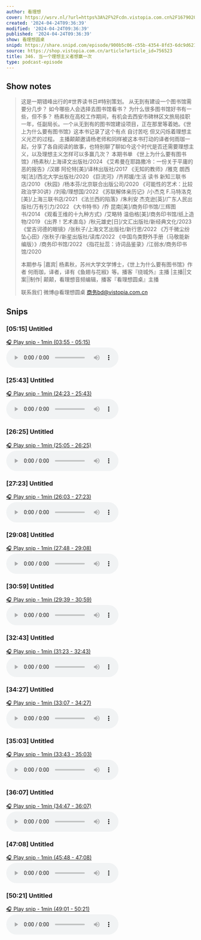 ```yaml
---
author: 看理想
cover: https://wsrv.nl/?url=https%3A%2F%2Fcdn.vistopia.com.cn%2F1679020549051.jpg&w=200&h=200
created: '2024-04-24T09:36:39'
modified: '2024-04-24T09:36:39'
published: '2024-04-24T09:36:39'
show: 看理想圆桌
snipd: https://share.snipd.com/episode/900b5c06-c55b-4354-8fd3-6dc9d6219730
source: https://shop.vistopia.com.cn/article?article_id=756523
title: 346. 当一个理想主义者想赢一次
type: podcast-episode
---
```



## Show notes
> 这是一期错峰出行的#世界读书日#特别策划。 
> 从无到有建设一个图书馆需要分几步？ 
> 如今哪些人会选择去图书馆看书？ 
> 为什么很多图书馆好书有一些，但不多？ 
> 杨素秋在高校工作期间，有机会去西安市碑林区文旅局挂职一年，任副局长。一个从无到有的图书馆建设项目，正在那里等着她。《世上为什么要有图书馆》这本书记录了这个有点 自讨苦吃 但又闪烁着理想主义光芒的过程。 
> 主播颠颠邀请杨老师和同样被这本书打动的译者何雨珈一起，分享了各自阅读的故事，也特别聊了聊如今这个时代是否还需要理想主义，以及理想主义怎样可以多赢几次？ 
> 本期书单 
> 《世上为什么要有图书馆》/杨素秋/上海译文出版社/2024 
> 《艾希曼在耶路撒冷：一份关于平庸的恶的报告》/汉娜 阿伦特[美]/译林出版社/2017 
> 《无知的教师》/雅克 朗西埃[法]/西北大学出版社/2020 
> 《巨流河》/齐邦媛/生活 读书 新知三联书店/2010 
> 《秋园》/杨本芬/北京联合出版公司/2020 
> 《可能性的艺术：比较政治学30讲》/刘瑜/理想国/2022 
> 《苏联解体亲历记》/小杰克 F.马特洛克[美]/上海三联书店/2021 
> 《法兰西的陷落》/朱利安 杰克逊[英]/广东人民出版社/万有引力/2022 
> 《大书特书》/乔 昆南[美]/商务印书馆/三辉图书/2014 
> 《观看王维的十九种方式》/艾略特 温伯格[美]/商务印书馆/纸上造物/2019 
> 《出界！艺术直岛》/秋元雄史[日]/文汇出版社/新经典文化/2023 
> 《堂吉诃德的眼镜》/张秋子/上海文艺出版社/新行思/2022 
> 《万千微尘纷坠心田》/张秋子/新星出版社/读库/2022 
> 《中国鸟类野外手册（马敬能新编版）》/商务印书馆/2022 
> 《指花扯蕊：诗词品鉴录》/江弱水/商务印书馆/2020 
> 
> 本期参与 
> |嘉宾| 
> 杨素秋，苏州大学文学博士，《世上为什么要有图书馆》作者 
> 何雨珈，译者，译有《鱼翅与花椒》等。播客『绕城外』主播 
> |主播||文案||制作| 
> 颠颠，看理想音频编辑，播客『看理想圆桌』主播 
> 
> 联系我们 
> 微博@看理想圆桌 
> 商务bd@vistopia.com.cn

## Snips
### [05:15] Untitled
[🎧 Play snip - 1min️ (03:55 - 05:15)](https://share.snipd.com/snip/62a805c4-36a8-4d12-af16-462c9caafeb6)
<audio controls> <source src="http://cdn5.vistopia.com.cn/7db154a1-72c8-4185-962f-bc76061f800d.mp3#t=03:55,05:15"> </audio>
### [25:43] Untitled
[🎧 Play snip - 1min️ (24:23 - 25:43)](https://share.snipd.com/snip/e058d458-dd73-4169-87ef-462861da5589)
<audio controls> <source src="http://cdn5.vistopia.com.cn/7db154a1-72c8-4185-962f-bc76061f800d.mp3#t=24:23,25:43"> </audio>
### [26:25] Untitled
[🎧 Play snip - 1min️ (25:05 - 26:25)](https://share.snipd.com/snip/0b36ee58-7bbb-4eac-b0c6-ccbe7d77d8fc)
<audio controls> <source src="http://cdn5.vistopia.com.cn/7db154a1-72c8-4185-962f-bc76061f800d.mp3#t=25:05,26:25"> </audio>
### [27:23] Untitled
[🎧 Play snip - 1min️ (26:03 - 27:23)](https://share.snipd.com/snip/8224cbec-9722-4d13-b7c8-f2a8fcbd8cae)
<audio controls> <source src="http://cdn5.vistopia.com.cn/7db154a1-72c8-4185-962f-bc76061f800d.mp3#t=26:03,27:23"> </audio>
### [29:08] Untitled
[🎧 Play snip - 1min️ (27:48 - 29:08)](https://share.snipd.com/snip/76654139-4aad-4800-a05d-0bf54edcd357)
<audio controls> <source src="http://cdn5.vistopia.com.cn/7db154a1-72c8-4185-962f-bc76061f800d.mp3#t=27:48,29:08"> </audio>
### [30:59] Untitled
[🎧 Play snip - 1min️ (29:39 - 30:59)](https://share.snipd.com/snip/c0e12d49-971d-4930-a37f-9cc1a0aabbf0)
<audio controls> <source src="http://cdn5.vistopia.com.cn/7db154a1-72c8-4185-962f-bc76061f800d.mp3#t=29:39,30:59"> </audio>
### [32:43] Untitled
[🎧 Play snip - 1min️ (31:23 - 32:43)](https://share.snipd.com/snip/d5fa14fb-84bf-489b-87c3-c1c221fd4146)
<audio controls> <source src="http://cdn5.vistopia.com.cn/7db154a1-72c8-4185-962f-bc76061f800d.mp3#t=31:23,32:43"> </audio>
### [34:27] Untitled
[🎧 Play snip - 1min️ (33:07 - 34:27)](https://share.snipd.com/snip/13011acf-006b-4905-82ce-05a73be3da23)
<audio controls> <source src="http://cdn5.vistopia.com.cn/7db154a1-72c8-4185-962f-bc76061f800d.mp3#t=33:07,34:27"> </audio>
### [35:03] Untitled
[🎧 Play snip - 1min️ (33:43 - 35:03)](https://share.snipd.com/snip/879dfaae-6ab1-4336-ac28-072b50080cff)
<audio controls> <source src="http://cdn5.vistopia.com.cn/7db154a1-72c8-4185-962f-bc76061f800d.mp3#t=33:43,35:03"> </audio>
### [36:07] Untitled
[🎧 Play snip - 1min️ (34:47 - 36:07)](https://share.snipd.com/snip/8e165f37-d06c-46bb-88e4-12a4694f7f31)
<audio controls> <source src="http://cdn5.vistopia.com.cn/7db154a1-72c8-4185-962f-bc76061f800d.mp3#t=34:47,36:07"> </audio>
### [47:08] Untitled
[🎧 Play snip - 1min️ (45:48 - 47:08)](https://share.snipd.com/snip/aff0a5a1-c6cf-43ec-8f36-6c5399884859)
<audio controls> <source src="http://cdn5.vistopia.com.cn/7db154a1-72c8-4185-962f-bc76061f800d.mp3#t=45:48,47:08"> </audio>
### [50:21] Untitled
[🎧 Play snip - 1min️ (49:01 - 50:21)](https://share.snipd.com/snip/cd912686-67b3-4a57-9c68-cf11c041f706)
<audio controls> <source src="http://cdn5.vistopia.com.cn/7db154a1-72c8-4185-962f-bc76061f800d.mp3#t=49:01,50:21"> </audio>
